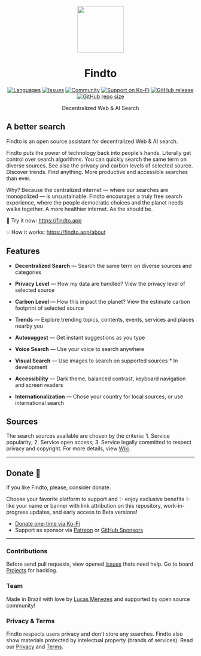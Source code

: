 <div align="center">
<a href="https://findto.app/?utm_source=findto_repo">
<img height="124" src="https://findto.app/findto-icon.svg">
</a>
</div>

<h1 align="center">Findto</h1>

<p align="center">
<a href="https://github.com/lucasm/findto/wiki" target="_blank"><img alt="Languages" src="https://img.shields.io/badge/translations-2-ffdb56?logo=json&logoColor=white"></a>
<a href="https://github.com/lucasm/findto/issues" target="_blank"><img alt="Issues" src="https://img.shields.io/github/issues/lucasm/findto?color=ff5c5c&logo=github&logoColor=white"></a>
<a href="https://discord.gg/gEDm5MU6pq" target="_blank"><img alt="Community" src="https://img.shields.io/discord/866829154032812073?color=bc86ff&label=members&logo=discord&logoColor=white"></a>
<a href="https://ko-fi.com/findto" target="_blank"><img alt="Support on Ko-Fi" src="https://img.shields.io/badge/donate a coffee-$1-1491de?logo=kofi&logoColor=white"></a>
<a href="https://github.com/lucasm/findto/releases" target="_blank"><img alt="GitHub release" src="https://img.shields.io/github/v/release/lucasm/findto?label=version&color=37bf5d&logo=github&logoColor=white"></a>
<a href="https://github.com/lucasm/findto" target="_blank"><img alt="GitHub repo size" src="https://img.shields.io/github/repo-size/lucasm/findto?label=size&color=37bf5d&logo=github&logoColor=white"></a>
</p>

<p align="center">
Decentralized Web & AI Search<br>
</p>

## A better search

Findto is an open source assistant for decentralized Web & AI search.

Findto puts the power of technology back into people's hands. Literally get control over search algorithms. You can quickly search the same term on diverse sources. See also the privacy and carbon levels of selected source. Discover trends. Find anything. More productive and accessible searches than ever.

Why? Because the centralized internet — where our searches are monopolized — is unsustainable. Findto encourages a truly free search experience, where the people democratic choices and the planet needs walks together. A more healthier internet. As the should be.

🔎 Try it now: https://findto.app

💡 How it works: https://findto.app/about

## Features

- **Decentralized Search** — Search the same term on diverse sources and categories

- **Privacy Level** — How my data are handled? View the privacy level of selected source

- **Carbon Level** — How this impact the planet? View the estimate carbon footprint of selected source

- **Trends** — Explore trending topics, contents, events, services and places nearby you

- **Autosuggest** — Get instant suggestions as you type

- **Voice Search** — Use your voice to search anywhere

- **Visual Search** — Use images to search on supported sources \* In development

- **Accessibility** — Dark theme, balanced contrast, keyboard navigation and screen readers

- **Internationalization** — Chose your country for local sources, or use international search

## Sources

The search sources available are chosen by the criteria: 1. Service popularity; 2. Service open access; 3. Service legally committed to respect privacy and copyright. For more details, view [Wiki](https://github.com/lucasm/findto/wiki).

---

## Donate 💛

If you like Findto, please, consider donate.

Choose your favorite platform to support and ✨ enjoy exclusive benefits ✨ like your name or banner with link attribution on this repository, work-in-progress updates, and early access to Beta versions!

- [Donate one-time via Ko-Fi](https://ko-fi.com/findto)
- Support as sponsor via [ Patreon](https://patreon.com/lucasm) or [GitHub Sponsors](https://github.com/sponsors/lucasm)

---

### Contributions

Before send pull requests, view opened [Issues](https://github.com/lucasm/findto/issues) thats need help. Go to board [Projects](https://github.com/lucasm/findto/projects) for backlog.

### Team

Made in Brazil with love by [Lucas Menezes](https://lucasm.dev/?utm_source=findto_app) and supported by open source community!

### Privacy & Terms

Findto respects users privacy and don't store any searches. Findto also show materials protected by intelectual property (brands of services). Read our [Privacy](https://findto.app/privacy) and [Terms](https://findto.app/terms).
